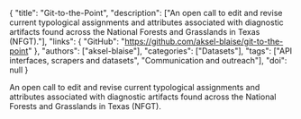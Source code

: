 {
  "title": "Git-to-the-Point",
  "description": ["An open call to edit and revise current typological assignments and attributes associated with diagnostic artifacts found across the National Forests and Grasslands in Texas (NFGT)."],
  "links": {
    "GitHub": "https://github.com/aksel-blaise/git-to-the-point"
  },
  "authors": ["aksel-blaise"],
  "categories": ["Datasets"],
  "tags": ["API interfaces, scrapers and datasets", "Communication and outreach"],
  "doi": null
}

<!-- Generated by csv2md.R – do not edit by hand -->

An open call to edit and revise current typological assignments and attributes associated with diagnostic artifacts found across the National Forests and Grasslands in Texas (NFGT).